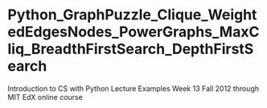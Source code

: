 Python_GraphPuzzle_Clique_WeightedEdgesNodes_PowerGraphs_MaxCliq_BreadthFirstSearch_DepthFirstSearch
====================================================================================================

Introduction to CS with Python Lecture Examples Week 13 Fall 2012 through MIT EdX online course
